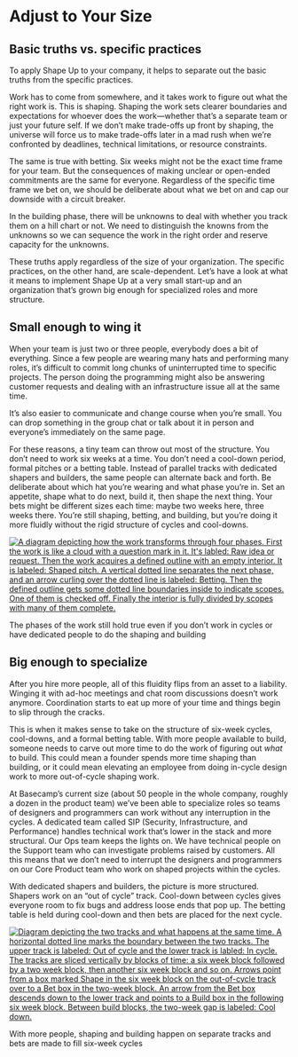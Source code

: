 # Adjust to Your Size

## Basic truths vs. specific practices

To apply Shape Up to your company, it helps to separate out the basic truths from the specific practices.

Work has to come from somewhere, and it takes work to figure out what the right work is. This is shaping. Shaping the work sets clearer boundaries and expectations for whoever does the work—whether that’s a separate team or just your future self. If we don’t make trade-offs up front by shaping, the universe will force us to make trade-offs later in a mad rush when we’re confronted by deadlines, technical limitations, or resource constraints.

The same is true with betting. Six weeks might not be the exact time frame for your team. But the consequences of making unclear or open-ended commitments are the same for everyone. Regardless of the specific time frame we bet on, we should be deliberate about what we bet on and cap our downside with a circuit breaker.

In the building phase, there will be unknowns to deal with whether you track them on a hill chart or not. We need to distinguish the knowns from the unknowns so we can sequence the work in the right order and reserve capacity for the unknowns.

These truths apply regardless of the size of your organization. The specific practices, on the other hand, are scale-dependent. Let’s have a look at what it means to implement Shape Up at a very small start-up and an organization that’s grown big enough for specialized roles and more structure.

## Small enough to wing it

When your team is just two or three people, everybody does a bit of everything. Since a few people are wearing many hats and performing many roles, it’s difficult to commit long chunks of uninterrupted time to specific projects. The person doing the programming might also be answering customer requests and dealing with an infrastructure issue all at the same time.

It’s also easier to communicate and change course when you’re small. You can drop something in the group chat or talk about it in person and everyone’s immediately on the same page.

For these reasons, a tiny team can throw out most of the structure. You don’t need to work six weeks at a time. You don’t need a cool-down period, formal pitches or a betting table. Instead of parallel tracks with dedicated shapers and builders, the same people can alternate back and forth. Be deliberate about which hat you’re wearing and what phase you’re in. Set an appetite, shape what to do next, build it, then shape the next thing. Your bets might be different sizes each time: maybe two weeks here, three weeks there. You’re still shaping, betting, and building, but you’re doing it more fluidly without the rigid structure of cycles and cool-downs.

[![A diagram depicting how the work transforms through four phases. First the work is like a cloud with a question mark in it. It's labled: Raw idea or request. Then the work acquires a defined outline with an empty interior. It is labeled: Shaped pitch. A vertical dotted line separates the next phase, and an arrow curling over the dotted line is labeled: Betting. Then the defined outline gets some dotted line boundaries inside to indicate scopes. One of them is checked off. Finally the interior is fully divided by scopes with many of them complete.](../assets/phases_of_work-c2d3f6225e1b92af9453047a4364a174099de56289f0082a3d39673c20bd2db3.png)](../assets/phases_of_work-c2d3f6225e1b92af9453047a4364a174099de56289f0082a3d39673c20bd2db3.png)

The phases of the work still hold true even if you don’t work in cycles or have dedicated people to do the shaping and building

## Big enough to specialize

After you hire more people, all of this fluidity flips from an asset to a liability. Winging it with ad-hoc meetings and chat room discussions doesn’t work anymore. Coordination starts to eat up more of your time and things begin to slip through the cracks.

This is when it makes sense to take on the structure of six-week cycles, cool-downs, and a formal betting table. With more people available to build, someone needs to carve out more time to do the work of figuring out *what* to build. This could mean a founder spends more time shaping than building, or it could mean elevating an employee from doing in-cycle design work to more out-of-cycle shaping work.

At Basecamp’s current size (about 50 people in the whole company, roughly a dozen in the product team) we’ve been able to specialize roles so teams of designers and programmers can work without any interruption in the cycles. A dedicated team called SIP (Security, Infrastructure, and Performance) handles technical work that’s lower in the stack and more structural. Our Ops team keeps the lights on. We have technical people on the Support team who can investigate problems raised by customers. All this means that we don’t need to interrupt the designers and programmers on our Core Product team who work on shaped projects within the cycles.

With dedicated shapers and builders, the picture is more structured. Shapers work on an “out of cycle” track. Cool-down between cycles gives everyone room to fix bugs and address loose ends that pop up. The betting table is held during cool-down and then bets are placed for the next cycle.

[![Diagram depicting the two tracks and what happens at the same time. A horizontal dotted line marks the boundary between the two tracks. The upper track is labeled: Out of cycle and the lower track is labled: In cycle. The tracks are sliced vertically by blocks of time: a six week block followed by a two week block, then another six week block and so on. Arrows point from a box marked Shape in the six week block on the out-of-cycle track over to a Bet box in the two-week block. An arrow from the Bet box descends down to the lower track and points to a Build box in the following six week block. Between build blocks, the two-week gap is labeled: Cool down.](../assets/two_tracks-e8df2166d8c2f842aeb9dc0e8e5f5a02134c8e315cbe1b353adfd71955305a19.png)](../assets/two_tracks-e8df2166d8c2f842aeb9dc0e8e5f5a02134c8e315cbe1b353adfd71955305a19.png)

With more people, shaping and building happen on separate tracks and bets are made to fill six-week cycles

